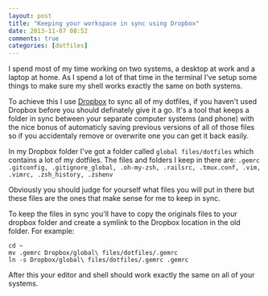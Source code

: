```yaml
---
layout: post
title: "Keeping your workspace in sync using Dropbox"
date: 2013-11-07 08:52
comments: true
categories: [dotfiles]
---
```


I spend most of my time working on two systems, a desktop at work and a laptop
at home. As I spend a lot of that time in the terminal I've setup some things to
make sure my shell works exactly the same on both systems.

<!-- more -->

To achieve this I use [Dropbox](https://db.tt/gpBR2QOx) to sync all of my
dotfiles, if you haven't used Dropbox before you should definately give it a go.
It's a tool that keeps a folder in sync between your separate computer systems
(and phone) with the nice bonus of automaticly saving previous versions of all
of those files so if you accidentaly remove or overwrite one you can get it back
easily.

In my Dropbox folder I've got a folder called `global files/dotfiles` which
contains a lot of my dotfiles. The files and folders I keep in there are:
`.gemrc .gitconfig, .gitignore_global, .oh-my-zsh, .railsrc, .tmux.conf, .vim,
.vimrc, .zsh_history, .zshenv`

Obviously you should judge for yourself what files you will put in there but
these files are the ones that make sense for me to keep in sync.

To keep the files in sync you'll have to copy the originals files to your
dropbox folder and create a symlink to the Dropbox location in the old folder.
For example:

```
cd ~
mv .gemrc Dropbox/global\ files/dotfiles/.gemrc
ln -s Dropbox/global\ files/dotfiles/.gemrc .gemrc
```

After this your editor and shell should work exactly the same on all of your
systems.
